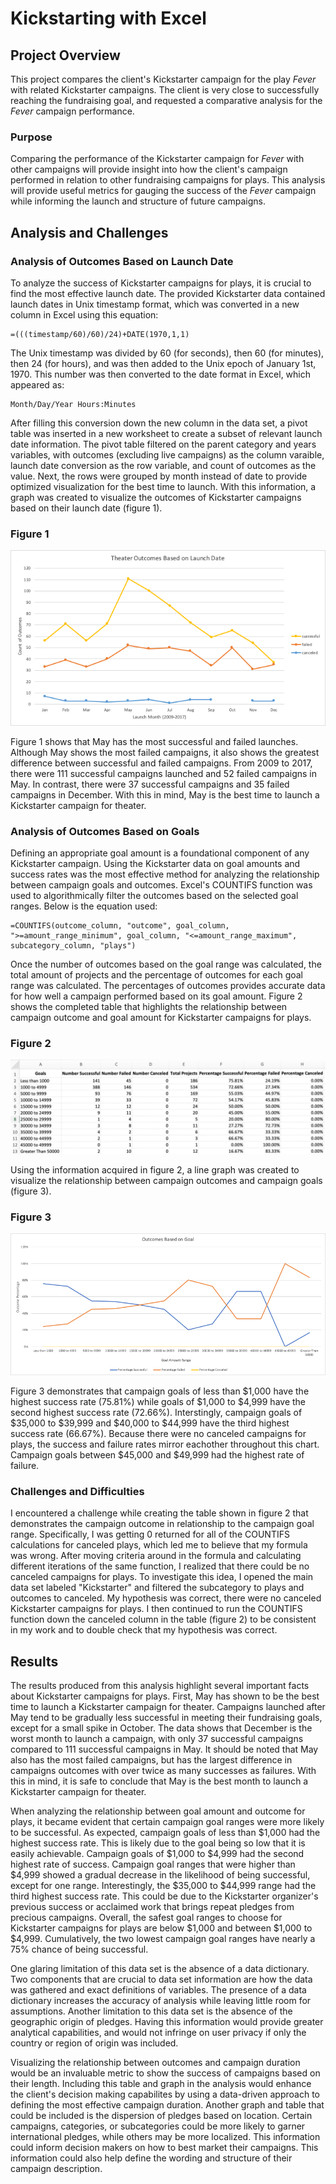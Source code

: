 # Kickstarting with Excel

## Project Overview
This project compares the client's Kickstarter campaign for the play *Fever* with related Kickstarter campaigns. The client is very close to successfully reaching the fundraising goal, and requested a comparative analysis for the *Fever* campaign performance.

### Purpose
Comparing the performance of the Kickstarter campaign for *Fever* with other campaigns will provide insight into how the client's campaign performed in relation to other fundraising campaigns for plays. This analysis will provide useful metrics for gauging the success of the *Fever* campaign while informing the launch and structure of future campaigns. 

## Analysis and Challenges

### Analysis of Outcomes Based on Launch Date
To analyze the success of Kickstarter campaigns for plays, it is crucial to find the most effective launch date. The provided Kickstarter data contained launch dates in Unix timestamp format, which was converted in a new column in Excel using this equation:
```
=(((timestamp/60)/60)/24)+DATE(1970,1,1)
```
The Unix timestamp was divided by 60 (for seconds), then 60 (for minutes), then 24 (for hours), and was then added to the Unix epoch of January 1st, 1970. This number was then converted to the date format in Excel, which appeared as:
```
Month/Day/Year Hours:Minutes
```
After filling this conversion down the new column in the data set, a pivot table was inserted in a new worksheet to create a subset of relevant launch date information. The pivot table filtered on the parent category and years variables, with outcomes (excluding live campaigns) as the column varaible, launch date conversion as the row variable, and count of outcomes as the value. Next, the rows were grouped by month instead of date to provide optimized visualization for the best time to launch. With this information, a graph was created to visualize the outcomes of Kickstarter campaigns based on their launch date (figure 1).

### Figure 1
![](Resources/Theater_Outcomes_vs_Launch.png)

Figure 1 shows that May has the most successful and failed launches. Although May shows the most failed campaigns, it also shows the greatest difference between successful and failed campaigns. From 2009 to 2017, there were 111 successful campaigns launched and 52 failed campaigns in May. In contrast, there were 37 successful campaigns and 35 failed campaigns in December. With this in mind, May is the best time to launch a Kickstarter campaign for theater. 

### Analysis of Outcomes Based on Goals
Defining an appropriate goal amount is a foundational component of any Kickstarter campaign. Using the Kickstarter data on goal amounts and success rates was the most effective method for analyzing the relationship between campaign goals and outcomes. Excel's COUNTIFS function was used to algorithmically filter the outcomes based on the selected goal ranges. Below is the equation used:
```
=COUNTIFS(outcome_column, "outcome", goal_column, ">=amount_range_minimum", goal_column, "<=amount_range_maximum", subcategory_column, "plays")
```
Once the number of outcomes based on the goal range was calculated, the total amount of projects and the percentage of outcomes for each goal range was calculated. The percentages of outcomes provides accurate data for how well a campaign performed based on its goal amount. Figure 2 shows the completed table that highlights the relationship between campaign outcome and goal amount for Kickstarter campaigns for plays. 

### Figure 2
![](Resources/Descriptive_Goal_Statistics.png)

Using the information acquired in figure 2, a line graph was created to visualize the relationship between campaign outcomes and campaign goals (figure 3).

### Figure 3
![](Resources/Outcomes_vs_Goals.png)

Figure 3 demonstrates that campaign goals of less than $1,000 have the highest success rate (75.81%) while goals of $1,000 to $4,999 have the second highest success rate (72.66%). Interstingly, campaign goals of $35,000 to $39,999 and $40,000 to $44,999 have the third highest success rate (66.67%). Because there were no canceled campaigns for plays, the success and failure rates mirror eachother throughout this chart. Campaign goals between $45,000 and $49,999 had the highest rate of failure. 

### Challenges and Difficulties
I encountered a challenge while creating the table shown in figure 2 that demonstrates the campaign outcome in relationship to the campaign goal range. Specifically, I was getting 0 returned for all of the COUNTIFS calculations for canceled plays, which led me to believe that my formula was wrong. After moving criteria around in the formula and calculating different iterations of the same function, I realized that there could be no canceled campaigns for plays. To investigate this idea, I opened the main data set labeled "Kickstarter" and filtered the subcategory to plays and outcomes to canceled. My hypothesis was correct, there were no canceled Kickstarter campaigns for plays. I then continued to run the COUNTIFS function down the canceled column in the table (figure 2) to be consistent in my work and to double check that my hypothesis was correct. 

## Results

The results produced from this analysis highlight several important facts about Kickstarter campaigns for plays. First, May has shown to be the best time to launch a Kickstarter campaign for theater. Campaigns launched after May tend to be gradually less successful in meeting their fundraising goals, except for a small spike in October. The data shows that December is the worst month to launch a campaign, with only 37 successful campaigns compared to 111 successful campaigns in May. It should be noted that May also has the most failed campaigns, but has the largest difference in campaigns outcomes with over twice as many successes as failures. With this in mind, it is safe to conclude that May is the best month to launch a Kickstarter campaign for theater. 

When analyzing the relationship between goal amount and outcome for plays, it became evident that certain campaign goal ranges were more likely to be successful. As expected, campaign goals of less than $1,000 had the highest success rate. This is likely due to the goal being so low that it is easily achievable. Campaign goals of $1,000 to $4,999 had the second highest rate of success. Campaign goal ranges that were higher than $4,999 showed a gradual decrease in the likelihood of being successful, except for one range. Interestingly, the $35,000 to $44,999 range had the third highest success rate. This could be due to the Kickstarter organizer's previous success or acclaimed work that brings repeat pledges from precious campaigns. Overall, the safest goal ranges to choose for Kickstarter campaigns for plays are below $1,000 and between $1,000 to $4,999. Cumulatively, the two lowest campaign goal ranges have nearly a 75% chance of being successful. 

One glaring limitation of this data set is the absence of a data dictionary. Two components that are crucial to data set information are how the data was gathered and exact definitions of variables. The presence of a data dictionary increases the accuracy of analysis while leaving little room for assumptions. Another limitation to this data set is the absence of the geographic origin of pledges. Having this information would provide greater analytical capabilities, and would not infringe on user privacy if only the country or region of origin was included. 

Visualizing the relationship between outcomes and campaign duration would be an invaluable metric to show the success of campaigns based on their length. Including this table and graph in the analysis would enhance the client's decision making capabilites by using a data-driven approach to defining the most effective campaign duration. Another graph and table that could be included is the dispersion of pledges based on location. Certain campaigns, categories, or subcategories could be more likely to garner international pledges, while others may be more localized. This information could inform decision makers on how to best market their campaigns. This information could also help define the wording and structure of their campaign description. 
